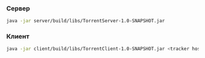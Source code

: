 ### Сервер
```sh
java -jar server/build/libs/TorrentServer-1.0-SNAPSHOT.jar
```

### Клиент
```sh
java -jar client/build/libs/TorrentClient-1.0-SNAPSHOT.jar <tracker host> <working directory>
```
